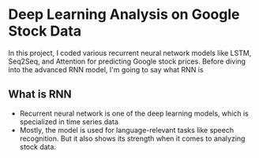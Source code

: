 # Deep Learning Analysis on Google Stock Data 

 In this project, I coded various recurrent neural network models like LSTM, Seq2Seq, and Attention for predicting Google stock prices. 
 Before diving into the advanced RNN model, I'm going to say what RNN is 

 
## What is RNN 

* Recurrent neural network is one of the deep learning models, which is specialized in time series data
* Mostly, the model is used for language-relevant tasks like speech recognition. But it also shows its strength when it comes to analyzing stock data.


<!DOCTYPE html>
<html>
<head>
<style>
img {
  background-color: #FFFFFF;
}
</style>
</head>
